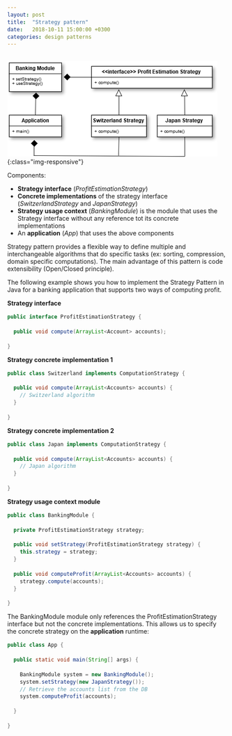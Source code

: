 ```yaml
---
layout: post
title:  "Strategy pattern"
date:   2018-10-11 15:00:00 +0300
categories: design patterns
---
```


<br>![calc](/images/strategy.png){:class="img-responsive"}

Components:
- __Strategy interface__ (_ProfitEstimationStrategy_)
- __Concrete implementations__ of the strategy interface (_SwitzerlandStrategy_ and _JapanStrategy_)
- __Strategy usage context__ (_BankingModule_) is the module that uses the Strategy interface without any reference tot its concrete implementations
- An __application__ (_App_) that uses the above components

Strategy pattern provides a flexible way to define multiple and interchangeable algorithms that do specific tasks (ex: sorting, compression, domain specific computations).
The main advantage of this pattern is code extensibility (Open/Closed principle).

The following example shows you how to implement the Strategy Pattern in Java for a banking application that supports two ways of computing profit.

__Strategy interface__
```java
public interface ProfitEstimationStrategy {

  public void compute(ArrayList<Account> accounts);

}
```

__Strategy concrete implementation 1__
```java
public class Switzerland implements ComputationStrategy {

  public void compute(ArrayList<Accounts> accounts) {
    // Switzerland algorithm
  }

}
```

__Strategy concrete implementation 2__
```java
public class Japan implements ComputationStrategy {

  public void compute(ArrayList<Accounts> accounts) {
    // Japan algorithm
  }

}
```

__Strategy usage context module__
```java
public class BankingModule {

  private ProfitEstimationStrategy strategy;

  public void setStrategy(ProfitEstimationStrategy strategy) {
    this.strategy = strategy;
  }

  public void computeProfit(ArrayList<Accounts> accounts) {
    strategy.compute(accounts);
  }

}
```
The BankingModule module only references the ProfitEstimationStrategy interface but not the concrete implementations. This allows us to specify
the concrete strategy on the __application__ runtime:

```java
public class App {

  public static void main(String[] args) {

    BankingModule system = new BankingModule();
    system.setStrategy(new JapanStrategy());
    // Retrieve the accounts list from the DB
    system.computeProfit(accounts);

  }

}
```